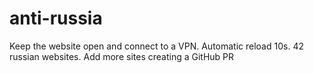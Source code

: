 # anti-russia

Keep the website open and connect to a VPN. Automatic reload 10s.
42 russian websites. Add more sites creating a GitHub PR
